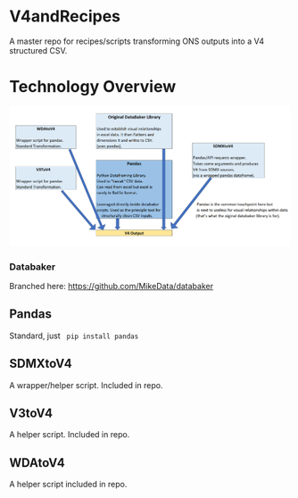 # V4andRecipes

A master repo for recipes/scripts transforming ONS outputs into a V4 structured CSV.


# Technology Overview

![Simple Diagram of Tools](/technology_overview_pic.png)

### Databaker

Branched here: https://github.com/MikeData/databaker

## Pandas

Standard, just ``` pip install pandas```

## SDMXtoV4

A wrapper/helper script. Included in repo.

## V3toV4

A helper script. Included in repo.

## WDAtoV4

A helper script included in repo.


